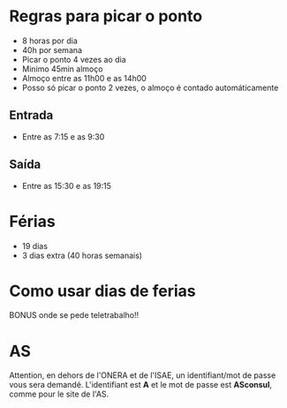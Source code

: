 # Regras para picar o ponto
- 8 horas por dia
- 40h por semana
- Picar o ponto 4 vezes ao dia
- Minimo 45min almoço
- Almoço entre as 11h00 e as 14h00
- Posso só picar o ponto 2 vezes, o almoço é contado automáticamente

## Entrada
- Entre as 7:15 e as 9:30

## Saída
- Entre as 15:30 e as 19:15

# Férias
- 19 dias
- 3 dias extra (40 horas semanais)


# Como usar dias de ferias
BONUS onde se pede teletrabalho!!

# AS
Attention, en dehors de l'ONERA et de l'ISAE, un identifiant/mot de passe vous sera demandé. L'identifiant est **A** et le mot de passe est **ASconsul**, comme pour le site de l'AS. 